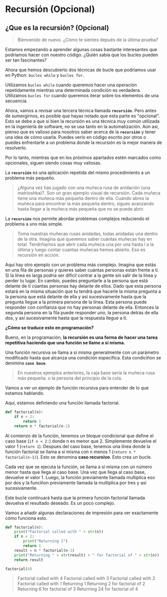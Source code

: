# Recursión (Opcional)

## ¿Que es la recursión? (Opcional)

>Bienvenido de nuevo. ¿Cómo te sientes depués de la última prueba?

Estamos empezando a aprender algunas cosas bastante interesantes que podríamos hacer con nuestro código. ¿Quién sabía que los bucles pueden ser tan fascinantes?

Ahora que hemos descubierto dos técnicas de bucle que podríamos usar en Python: `bucles while` y `bucles for`.

Utilizamos `bucles while` cuando queremos hacer una operación repetidamente mientras una determinada condición es verdadera. Utilizamos `bucles for` cuando queremos iterar sobre los elementos de una secuencia.

Ahora, vamos a revisar una tercera técnica llamada **`recursión`**. Pero antes de sumergirnos, es posible que hayas notado que esta parte es "opcional". Esto se debe a que si bien la recursión es una técnica muy común utilizada en la ingeniería de software, no se usa tanto en la automatización. Aún asi, pienso que es valioso para nosotros saber acerca de la **`recursión`** y tener una idea de cómo usarla. Puedes verlo en código escrito por otros o puedes enfrentarte a un problema donde la recursión es la mejor manera de resolverlo.

Por lo tanto, mientras que en los próximos apartados estén marcados como opcionales, siguen siendo cosas muy valiosas.

La **`recursión`** es una aplicación repetida del mismo procedimiento a un problema más pequeño.

>¿Alguna vez has jugado con una muñeca rusa de anidación (una matrioshka)?. Son un gran ejemplo visual de recursión. Cada muñeca tiene una muñeca más pequeña dentro de ella. Cuando abres la muñeca para encontrar la más pequeña dentro, sigues avanzando hasta llegar a la muñeca más pequeña que no se puede abrir.

La **`recursión`** nos permite abordar problemas complejos reduciendo el problema a uno más simple.

>Toma nuestras muñecas rusas anidadas, todas anidadas una dentro de la otra. Imagina que queremos saber cuántas muñecas hay en total. Tendrñiamos que abrir cada muñeca una por una hasta l a la última y luego contar cuantas muñecas hemos abierto. Eso es recursión en acción.

Aquí hay otro ejemplo con un problema más complejo. Imagina que estás en una fila de personas y quieres saber cuántas personas están frente a ti. Si la línea es larga podría ser difícil contrar a la gente sin salir de la línea y perder tu lugar. En cambio, puedes preguntarle a la persona que está delante de ti cúantas personas hay delante de ellos. Dado que esta persona estará en la misma situación que tu tendrá que hacerle la misma pregunta a la persona que está delante de ella y así sucesivamente hasta que la pregunta llegue a la primera persona de la línea. Esta persona puede responder con confianza que no hay personas delante de ella. Entonces la segunda persona en la fila puede responder *uno*, la persona detrás de ella *dos*, y así sucesivamente hasta que la respuesta llegue a ti.

**¿Cómo se traduce esto en programación?**

Bueno, en la programación, **la recursión es una forma de hacer una tarea repetitiva haciendo que una función se llame a sí misma.**

Una función recursiva se llama a sí misma generalmente con un parámetro modificado hasta que alcanza una condición específica. Esta condiciñon se denimina **`caso base`**.

>En nuestros ejemplos anteriores, la caja base sería la muñeca rusa más pequeña. o la persona del principio de la cola.

Vamos a ver un ejemplo de función recursiva para entender de lo que estamos hablando.

Aquí, estamos definiendo una función llamada factorial.

```python
def factorial(n):
    if n < 2:
        return 1
    return n * factorial(n-1)
```
Al comienzo de la función, tenemos un bloque condicional que define el caso base (`if n < 2:`) donde n es menor que 2. Simplemente devuelve el valor 1 (`return 1`). Despues del caso base, tenemos una línea donde la función factorial se llama a sí misma con n menos 1 (`return n * factorial(n-1)`). Esto se denomina **caso recursivo**. Esto crea un bucle.

Cada vez que se ejecuta la función, se llama a sí misma con un número menor hasta que llega al caso base. Una vez que llega al caso base, devuelve el valor 1. Luego, la función previamente llamada multiplica eso por dos y la funciñon previamente llamada la multiplica por tres y así sucesivamente.

Este bucle continuará hasta que la primera función factorial llamada devuelva el resultado deseado. Es un poco complejo.

Vamos a añadir algunas declaraciones de impresión para ver exactamente cómo funciona esto.

```python
def factorial(n):
    print("Factorial called with " + str(n))
    if n < 2:
        print("Returning 1")
        return 1
    result = n * factorial(n-1)
    print("Returning " + str(result) + " for factorial of " + str(n))
    return result

factorial(4)
```
>Factorial called with 4
>Factorial called with 3
>Factorial called with 2
>Factorial called with 1
>Returning 1
>Returning 2 for factorial of 2
>Returning 6 for factorial of 3
>Returning 24 for factorial of 4